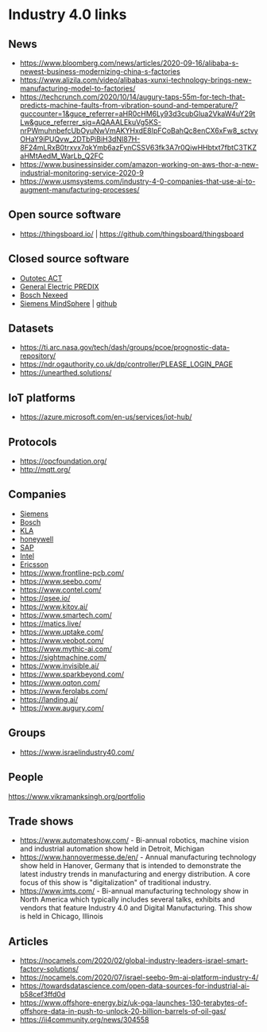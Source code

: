 # Industry 4.0 links

## News
* https://www.bloomberg.com/news/articles/2020-09-16/alibaba-s-newest-business-modernizing-china-s-factories<br>
* https://www.alizila.com/video/alibabas-xunxi-technology-brings-new-manufacturing-model-to-factories/<br>
* https://techcrunch.com/2020/10/14/augury-taps-55m-for-tech-that-predicts-machine-faults-from-vibration-sound-and-temperature/?guccounter=1&guce_referrer=aHR0cHM6Ly93d3cubGlua2VkaW4uY29tLw&guce_referrer_sig=AQAAALEkuVg5KS-nrPWmuhnbefcUbOyuNwVmAKYHxdE8IpFCoBahQc8enCX6xFw8_sctvyOHaY9iPUQvw_2DTbPiBiH3dNI87H-8F24mLRxB0trxvx7qkYmb6azFynCSSV63fk3A7r0QiwHHbtxt7fbtC3TKZaHMtAedM_WarLb_Q2FC<br>
* https://www.businessinsider.com/amazon-working-on-aws-thor-a-new-industrial-monitoring-service-2020-9<br>
* https://www.usmsystems.com/industry-4-0-companies-that-use-ai-to-augment-manufacturing-processes/<br>

## Open source software
* https://thingsboard.io/ | https://github.com/thingsboard/thingsboard<br>

## Closed source software
* [Outotec ACT](https://www.outotec.com/products-and-services/technologies/analyzers-and-automation/act-advanced-process-control/) <br>
* [General Electric PREDIX](https://www.predix.io/)
* [Bosch Nexeed](https://www.bosch.com/stories/nexeed-production-performance-manager/)
* [Siemens MindSphere](https://siemens.mindsphere.io/en) | [github](https://github.com/mindsphere)

## Datasets
* https://ti.arc.nasa.gov/tech/dash/groups/pcoe/prognostic-data-repository/<br>
* https://ndr.ogauthority.co.uk/dp/controller/PLEASE_LOGIN_PAGE<br>
* https://unearthed.solutions/<br>

## IoT platforms
* https://azure.microsoft.com/en-us/services/iot-hub/<br>

## Protocols
* https://opcfoundation.org/<br>
* http://mqtt.org/<br>

## Companies
* [Siemens](https://new.siemens.com/global/en/products/automation.html)<br>
* [Bosch](https://www.bosch.com/products-and-services/connected-products-and-services/industry-4-0/)<br>
* [KLA](https://www.kla-tencor.com/solutions/ai)
* [honeywell](https://www.honeywell.com/en-us/industries/industrial-manufacturing)<br>
* [SAP](https://www.sap.com/israel/products/digital-supply-chain/industry-4-0.html)<br>
* [Intel](https://www.intel.com/content/www/us/en/internet-of-things/industrial-iot/overview.html)<br>
* [Ericsson](https://www.ericsson.com/en/ai-and-automation)<br>
* https://www.frontline-pcb.com/<br>
* https://www.seebo.com/<br>
* https://www.contel.com/<br>
* https://qsee.io/<br>
* https://www.kitov.ai/<br>
* https://www.smartech.com/<br>
* https://matics.live/<br>
* https://www.uptake.com/<br>
* https://www.veobot.com/<br>
* https://www.mythic-ai.com/<br>
* https://sightmachine.com/<br>
* https://www.invisible.ai/<br>
* https://www.sparkbeyond.com/<br>
* https://www.oqton.com/<br>
* https://www.ferolabs.com/<br>
* https://landing.ai/<br>
* https://www.augury.com/<br>

## Groups
* https://www.israelindustry40.com/<br>

## People
https://www.vikramanksingh.org/portfolio

## Trade shows
* https://www.automateshow.com/ - Bi-annual robotics, machine vision and industrial automation show held in Detroit, Michigan<br>
* https://www.hannovermesse.de/en/ - Annual manufacturing technology show held in Hanover, Germany that is intended to demonstrate the latest industry trends in manufacturing and energy distribution. A core focus of this show is "digitalization" of traditional industry.<br>
* https://www.imts.com/ - Bi-annual manufacturing technology show in North America which typically includes several talks, exhibits and vendors that feature Industry 4.0 and Digital Manufacturing. This show is held in Chicago, Illinois

## Articles
* https://nocamels.com/2020/02/global-industry-leaders-israel-smart-factory-solutions/<br>
* https://nocamels.com/2020/07/israel-seebo-9m-ai-platform-industry-4/<br>
* https://towardsdatascience.com/open-data-sources-for-industrial-ai-b58cef3ffd0d<br>
* https://www.offshore-energy.biz/uk-oga-launches-130-terabytes-of-offshore-data-in-push-to-unlock-20-billion-barrels-of-oil-gas/<br>
* https://ii4community.org/news/304558<br>
